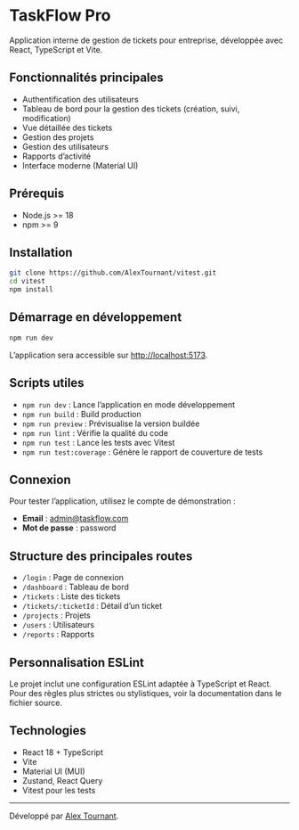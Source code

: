 # TaskFlow Pro

Application interne de gestion de tickets pour entreprise, développée avec React, TypeScript et Vite.

## Fonctionnalités principales

- Authentification des utilisateurs
- Tableau de bord pour la gestion des tickets (création, suivi, modification)
- Vue détaillée des tickets
- Gestion des projets
- Gestion des utilisateurs
- Rapports d’activité
- Interface moderne (Material UI)

## Prérequis

- Node.js >= 18
- npm >= 9

## Installation

```bash
git clone https://github.com/AlexTournant/vitest.git
cd vitest
npm install
```

## Démarrage en développement

```bash
npm run dev
```

L’application sera accessible sur [http://localhost:5173](http://localhost:5173).

## Scripts utiles

- `npm run dev` : Lance l’application en mode développement
- `npm run build` : Build production
- `npm run preview` : Prévisualise la version buildée
- `npm run lint` : Vérifie la qualité du code
- `npm run test` : Lance les tests avec Vitest
- `npm run test:coverage` : Génère le rapport de couverture de tests

## Connexion

Pour tester l’application, utilisez le compte de démonstration :

- **Email** : admin@taskflow.com
- **Mot de passe** : password

## Structure des principales routes

- `/login` : Page de connexion
- `/dashboard` : Tableau de bord
- `/tickets` : Liste des tickets
- `/tickets/:ticketId` : Détail d’un ticket
- `/projects` : Projets
- `/users` : Utilisateurs
- `/reports` : Rapports

## Personnalisation ESLint

Le projet inclut une configuration ESLint adaptée à TypeScript et React. Pour des règles plus strictes ou stylistiques, voir la documentation dans le fichier source.

## Technologies

- React 18 + TypeScript
- Vite
- Material UI (MUI)
- Zustand, React Query
- Vitest pour les tests

---

Développé par [Alex Tournant](https://github.com/AlexTournant).